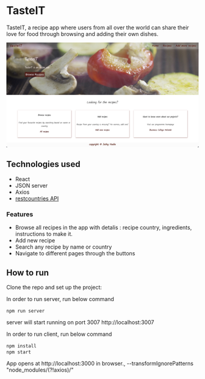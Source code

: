 # TasteIT

TasteIT, a recipe app where users from all over the world can share their love for food through browsing and adding their own dishes.

![Screenshot](./src/assets/screenshot.jpeg)

## Technologies used

- React
- JSON server
- Axios
- [restcountries API](https://restcountries.com/)

### Features

- Browse all recipes in the app with detalis : recipe country, ingredients, instructions to make it.
- Add new recipe
- Search any recipe by name or country
- Navigate to different pages through the buttons

## How to run

Clone the repo and set up the project:

In order to run server, run below command

```
npm run server
```

server will start running on port 3007 http://localhost:3007

In order to run client, run below command

```
npm install
npm start 
```

App opens at http://localhost:3000 in browser.,
   --transformIgnorePatterns \"node_modules/(?!axios)/\"